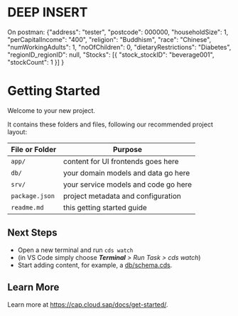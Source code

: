 # DEEP INSERT
On postman: 
{"address": "tester",
"postcode": 000000,
"householdSize": 1,
"perCapitalIncome": "400",
"religion": "Buddhism",
"race": "Chinese",
"numWorkingAdults": 1,
"noOfChildren": 0,
"dietaryRestrictions": "Diabetes",
"regionID_regionID": null,
"Stocks": 
    [{
        "stock_stockID": "beverage001",
        "stockCount": 1
    }]
}




# Getting Started

Welcome to your new project.

It contains these folders and files, following our recommended project layout:

File or Folder | Purpose
---------|----------
`app/` | content for UI frontends goes here
`db/` | your domain models and data go here
`srv/` | your service models and code go here
`package.json` | project metadata and configuration
`readme.md` | this getting started guide


## Next Steps

- Open a new terminal and run `cds watch` 
- (in VS Code simply choose _**Terminal** > Run Task > cds watch_)
- Start adding content, for example, a [db/schema.cds](db/schema.cds).


## Learn More

Learn more at https://cap.cloud.sap/docs/get-started/.
